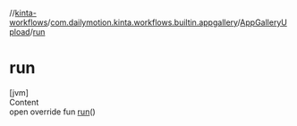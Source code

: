 //[kinta-workflows](../../../index.md)/[com.dailymotion.kinta.workflows.builtin.appgallery](../index.md)/[AppGalleryUpload](index.md)/[run](run.md)



# run  
[jvm]  
Content  
open override fun [run](run.md)()  



